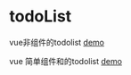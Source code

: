 # todoList
vue非组件的todolist  [demo](https://github.com/VincentSoung/todoList/tree/master/todoList)

vue 简单组件和的todolist [demo](https://github.com/VincentSoung/todoList/tree/master/todoList2)
